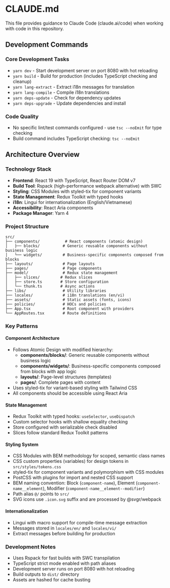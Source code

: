 # CLAUDE.md

This file provides guidance to Claude Code (claude.ai/code) when working with code in this repository.

## Development Commands

### Core Development Tasks
- `yarn dev` - Start development server on port 8080 with hot reloading
- `yarn build` - Build for production (includes TypeScript checking and cleanup)
- `yarn lang-extract` - Extract i18n messages for translation
- `yarn lang-compile` - Compile i18n translations
- `yarn deps-update` - Check for dependency updates
- `yarn deps-upgrade` - Update dependencies and install

### Code Quality
- No specific lint/test commands configured - use `tsc --noEmit` for type checking
- Build command includes TypeScript checking: `tsc --noEmit`

## Architecture Overview

### Technology Stack
- **Frontend**: React 19 with TypeScript, React Router DOM v7
- **Build Tool**: Rspack (high-performance webpack alternative) with SWC
- **Styling**: CSS Modules with styled-tix for component variants
- **State Management**: Redux Toolkit with typed hooks
- **i18n**: Lingui for internationalization (English/Vietnamese)
- **Accessibility**: React Aria components
- **Package Manager**: Yarn 4

### Project Structure
```
src/
├── components/           # React components (atomic design)
│   ├── blocks/          # Generic reusable components without business logic
│   └── widgets/         # Business-specific components composed from blocks
├── layouts/             # Page layouts
├── pages/               # Page components
├── model/               # Redux state management
│   ├── slices/         # Redux slices
│   ├── store.ts        # Store configuration
│   └── thunk.ts        # Async actions
├── libs/                # Utility libraries
├── locales/             # i18n translations (en/vi)
├── assets/              # Static assets (fonts, icons)
├── policies/            # HOCs and policies
├── App.tsx              # Root component with providers
└── AppRoutes.tsx        # Route definitions
```

### Key Patterns

#### Component Architecture
- Follows Atomic Design with modified hierarchy:
  - **components/blocks/**: Generic reusable components without business logic
  - **components/widgets/**: Business-specific components composed from blocks with app logic
  - **layouts/**: Page-level structures (templates)
  - **pages/**: Complete pages with content
- Uses styled-tix for variant-based styling with Tailwind CSS
- All components should be accessible using React Aria

#### State Management
- Redux Toolkit with typed hooks: `useSelector`, `useDispatch`
- Custom selector hooks with shallow equality checking
- Store configured with serializable check disabled
- Slices follow standard Redux Toolkit patterns

#### Styling System
- CSS Modules with BEM methodology for scoped, semantic class names
- CSS custom properties (variables) for design tokens in `src/styles/tokens.css`
- styled-tix for component variants and polymorphism with CSS modules
- PostCSS with plugins for import and nested CSS support
- BEM naming convention: Block (`component-name`), Element (`component-name__element`), Modifier (`component-name__element--modifier`)
- Path alias `@/` points to `src/`
- SVG icons use `.icon.svg` suffix and are processed by @svgr/webpack

#### Internationalization
- Lingui with macro support for compile-time message extraction
- Messages stored in `locales/en/` and `locales/vi/`
- Extract messages before building for production

### Development Notes
- Uses Rspack for fast builds with SWC transpilation
- TypeScript strict mode enabled with path aliases
- Development server runs on port 8080 with hot reloading
- Build outputs to `dist/` directory
- Assets are hashed for cache busting